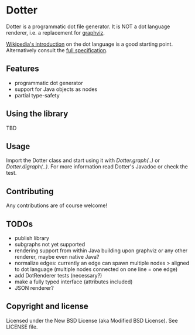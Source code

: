 # Dotter
Dotter is a programmatic dot file generator. It is NOT a dot language renderer, i.e. a replacement for [graphviz][3].

[Wikipedia's introduction][1] on the dot language is a good starting point. Alternatively consult the
[full specification][2].

## Features
- programmatic dot generator
- support for Java objects as nodes
- partial type-safety

## Using the library

TBD

## Usage

Import the Dotter class and start using it with *Dotter.graph(..)* or *Dotter.digraph(..)*. For more
information read Dotter's Javadoc or check the test. 

## Contributing
Any contributions are of course welcome! 

## TODOs
* publish library
* subgraphs not yet supported
* rendering support from within Java building upon graphviz or any other 
   renderer, maybe even native Java?
* normalize edges: currently an edge can spawn multiple nodes > aligned to 
   dot language (multiple nodes connected on one line = one edge)
* add DotRenderer tests (necessary?)
* make a fully typed interface (attributes included)
* JSON renderer?

## Copyright and license
Licensed under the New BSD License (aka Modified BSD License). See LICENSE file.

[1]: http://en.wikipedia.org/wiki/DOT_language
[2]: http://www.graphviz.org/content/dot-language.
[3]: http://www.graphviz.org/
[allsrc]: https://github.com/instilled/dotter/zipball/master
